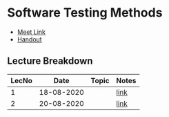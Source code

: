 # Software Testing Methods

- [Meet Link](https://meet.google.com/mow-txsv-guw)
- [Handout](https://drive.google.com/file/d/1jHwD7NCA67AwWuTzVPoWw3F19sejENvc/view?usp=sharing)

## Lecture Breakdown

| LecNo | Date       | Topic | Notes                       |
| ----- | ---------- | ----- | --------------------------- |
| 1     | 18-08-2020 |       | [link](Lec1Aug18/README.md) |
| 2     | 20-08-2020 |       | [link](Lec2Aug20/README.md) |